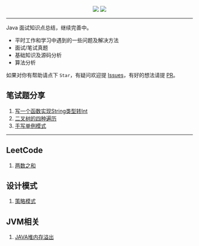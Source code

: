 <p align="center">
  <img src="https://img.shields.io/badge/JavaInterview-ing-red">
  <img src="https://img.shields.io/badge/elasticsearch-green.svg">
</p>  

---
Java 面试知识点总结，继续完善中。

* 平时工作和学习中遇到的一些问题及解决方法
* 面试/笔试真题
* 基础知识及源码分析
* 算法分析


如果对你有帮助请点下 `Star`，有疑问欢迎提 [Issues](https://github.com/tinet-shenjg/JavaInterview/issues)，有好的想法请提 [PR](https://github.com/tinet-shenjg/JavaInterview/pulls)。
     
     

## 笔试题分享
1. [写一个函数实现String类型转Int](https://github.com/tinet-shenjg/JavaInterview/blob/master/interview/String%E8%BD%ACint.md)
2. [二叉树的四种遍历](https://github.com/tinet-shenjg/JavaInterview/blob/master/interview/TreeNode.md)
3. [手写单例模式](https://github.com/tinet-shenjg/JavaInterview/blob/master/interview/singleton.md)
   
---
## LeetCode   
1. [两数之和](https://github.com/tinet-shenjg/JavaInterview/blob/master/leetCode/twoSum.md)

## 设计模式
1. [策略模式](https://github.com/tinet-shenjg/JavaInterview/blob/master/designPattern/strategy.md)

## JVM相关
1. [JAVA堆内存溢出](https://github.com/tinet-shenjg/JavaInterview/blob/master/jvm-code/heapoom/HeapOutOfMemory.md)
